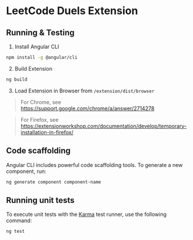 # LeetCode Duels Extension

## Running & Testing

1. Install Angular CLI
```bash
npm install -g @angular/cli
```

2. Build Extension
```bash
ng build
```

3. Load Extension in Browser from `/extension/dist/browser`
> For Chrome, see https://support.google.com/chrome/a/answer/2714278

> For Firefox, see https://extensionworkshop.com/documentation/develop/temporary-installation-in-firefox/

## Code scaffolding

Angular CLI includes powerful code scaffolding tools. To generate a new component, run:

```bash
ng generate component component-name
```

## Running unit tests

To execute unit tests with the [Karma](https://karma-runner.github.io) test runner, use the following command:

```bash
ng test
```
